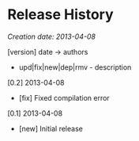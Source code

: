 # Release History

_Creation date: 2013-04-08_
 
[version] date -> authors
  * upd|fix|new|dep|rmv - description

[0.2] 2013-04-08
 * [fix] Fixed compilation error

[0.1] 2013-04-08
 * [new] Initial release
